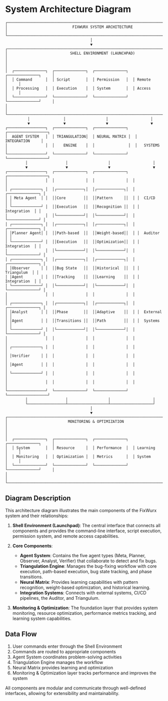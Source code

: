 # System Architecture Diagram

```
┌─────────────────────────────────────────────────────────────────────────────┐
│                             FIXWURX SYSTEM ARCHITECTURE                      │
└─────────────────────────────────────────────────────────────────────────────┘
                                      │
                                      ▼
┌─────────────────────────────────────────────────────────────────────────────┐
│                            SHELL ENVIRONMENT (LAUNCHPAD)                     │
│                                                                              │
│  ┌──────────────┐  ┌──────────────┐  ┌──────────────┐  ┌──────────────┐     │
│  │ Command      │  │ Script       │  │ Permission   │  │ Remote       │     │
│  │ Processing   │  │ Execution    │  │ System       │  │ Access       │     │
│  └──────────────┘  └──────────────┘  └──────────────┘  └──────────────┘     │
│                                                                              │
└─────────────────────────────────────────────────────────────────────────────┘
          │               │                  │                   │
          ▼               ▼                  ▼                   ▼
┌─────────────────┐  ┌──────────────┐  ┌──────────────┐  ┌──────────────────┐
│  AGENT SYSTEM   │  │ TRIANGULATION│  │ NEURAL MATRIX │  │  INTEGRATION     │
│                 │  │    ENGINE    │  │               │  │   SYSTEMS        │
└─────────────────┘  └──────────────┘  └──────────────┘  └──────────────────┘
         │                 │                  │                   │
         ▼                 ▼                  ▼                   ▼
┌─────────────────┐  ┌──────────────┐  ┌──────────────┐  ┌──────────────────┐
│                 │  │              │  │              │  │                   │
│ ┌─────────────┐ │  │┌────────────┐│  │┌────────────┐│  │ ┌──────────────┐ │
│ │ Meta Agent  │ │  ││Core        ││  ││Pattern     ││  │ │  CI/CD       │ │
│ └─────────────┘ │  ││Execution   ││  ││Recognition ││  │ │  Integration  │ │
│                 │  │└────────────┘│  │└────────────┘│  │ └──────────────┘ │
│ ┌─────────────┐ │  │┌────────────┐│  │┌────────────┐│  │ ┌──────────────┐ │
│ │Planner Agent│ │  ││Path-based  ││  ││Weight-based││  │ │  Auditor     │ │
│ └─────────────┘ │  ││Execution   ││  ││Optimization││  │ │  Integration  │ │
│                 │  │└────────────┘│  │└────────────┘│  │ └──────────────┘ │
│ ┌─────────────┐ │  │┌────────────┐│  │┌────────────┐│  │ ┌──────────────┐ │
│ │Observer     │ │  ││Bug State   ││  ││Historical  ││  │ │  Triangulum  │ │
│ │Agent        │ │  ││Tracking    ││  ││Learning    ││  │ │  Integration  │ │
│ └─────────────┘ │  │└────────────┘│  │└────────────┘│  │ └──────────────┘ │
│                 │  │              │  │              │  │                   │
│ ┌─────────────┐ │  │┌────────────┐│  │┌────────────┐│  │ ┌──────────────┐ │
│ │Analyst      │ │  ││Phase       ││  ││Adaptive    ││  │ │  External    │ │
│ │Agent        │ │  ││Transitions ││  ││Path        ││  │ │  Systems     │ │
│ └─────────────┘ │  │└────────────┘│  │└────────────┘│  │ └──────────────┘ │
│                 │  │              │  │              │  │                   │
│ ┌─────────────┐ │  │              │  │              │  │                   │
│ │Verifier     │ │  │              │  │              │  │                   │
│ │Agent        │ │  │              │  │              │  │                   │
│ └─────────────┘ │  │              │  │              │  │                   │
│                 │  │              │  │              │  │                   │
└─────────────────┘  └──────────────┘  └──────────────┘  └──────────────────┘
         │                 │                  │                   │
         └─────────────────┴──────────────────┴───────────────────┘
                                      │
                                      ▼
┌─────────────────────────────────────────────────────────────────────────────┐
│                           MONITORING & OPTIMIZATION                          │
│                                                                              │
│  ┌──────────────┐  ┌──────────────┐  ┌──────────────┐  ┌──────────────┐     │
│  │ System       │  │ Resource     │  │ Performance  │  │ Learning     │     │
│  │ Monitoring   │  │ Optimization │  │ Metrics      │  │ System       │     │
│  └──────────────┘  └──────────────┘  └──────────────┘  └──────────────┘     │
│                                                                              │
└─────────────────────────────────────────────────────────────────────────────┘
```

## Diagram Description

This architecture diagram illustrates the main components of the FixWurx system and their relationships:

1. **Shell Environment (Launchpad)**: The central interface that connects all components and provides the command-line interface, script execution, permission system, and remote access capabilities.

2. **Core Components**:
   - **Agent System**: Contains the five agent types (Meta, Planner, Observer, Analyst, Verifier) that collaborate to detect and fix bugs.
   - **Triangulation Engine**: Manages the bug-fixing workflow with core execution, path-based execution, bug state tracking, and phase transitions.
   - **Neural Matrix**: Provides learning capabilities with pattern recognition, weight-based optimization, and historical learning.
   - **Integration Systems**: Connects with external systems, CI/CD pipelines, the Auditor, and Triangulum.

3. **Monitoring & Optimization**: The foundation layer that provides system monitoring, resource optimization, performance metrics tracking, and learning system capabilities.

## Data Flow

1. User commands enter through the Shell Environment
2. Commands are routed to appropriate components
3. Agent System coordinates problem-solving activities
4. Triangulation Engine manages the workflow
5. Neural Matrix provides learning and optimization
6. Monitoring & Optimization layer tracks performance and improves the system

All components are modular and communicate through well-defined interfaces, allowing for extensibility and maintainability.
